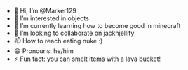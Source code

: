 - 👋 Hi, I’m @Marker129
- 👀 I’m interested in objects
- 🌱 I’m currently learning how to become good in minecraft
- 💞️ I’m looking to collaborate on jacknjellify
- 📫 How to reach eating nuke :)
- 😄 Pronouns: he/him
- ⚡ Fun fact: you can smelt items with a lava bucket!
  

<!---
Marker129/Marker129 is a ✨ special ✨ repository because its `README.md` (this file) appears on your GitHub profile.
You can click the Preview link to take a look at your changes.
--->
